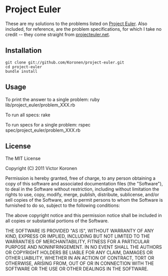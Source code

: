 # Project Euler

These are my solutions to the problems listed on [Project Euler](http://projecteuler.net/).
Also included, for reference, are the problem specifications, for which I take no credit -- they come
straight from [projecteuler.net](http://projecteuler.net/).

## Installation

    git clone git://github.com/Koronen/project-euler.git
    cd project-euler
    bundle install

## Usage

To print the answer to a single problem:
    ruby lib/project_euler/problem_XXX.rb

To run all specs:
    rake

To run specs for a single problem:
    rspec spec/project_euler/problem_XXX.rb

## License

The MIT License

Copyright (C) 2011 Victor Koronen

Permission is hereby granted, free of charge, to any person obtaining a copy of this software and associated documentation files (the "Software"), to deal in the Software without restriction, including without limitation the rights to use, copy, modify, merge, publish, distribute, sublicense, and/or sell copies of the Software, and to permit persons to whom the Software is furnished to do so, subject to the following conditions:

The above copyright notice and this permission notice shall be included in all copies or substantial portions of the Software.

THE SOFTWARE IS PROVIDED "AS IS", WITHOUT WARRANTY OF ANY KIND, EXPRESS OR IMPLIED, INCLUDING BUT NOT LIMITED TO THE WARRANTIES OF MERCHANTABILITY, FITNESS FOR A PARTICULAR PURPOSE AND NONINFRINGEMENT. IN NO EVENT SHALL THE AUTHORS OR COPYRIGHT HOLDERS BE LIABLE FOR ANY CLAIM, DAMAGES OR OTHER LIABILITY, WHETHER IN AN ACTION OF CONTRACT, TORT OR OTHERWISE, ARISING FROM, OUT OF OR IN CONNECTION WITH THE SOFTWARE OR THE USE OR OTHER DEALINGS IN THE SOFTWARE.
